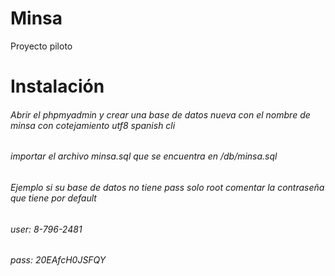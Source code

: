 # Minsa
Proyecto piloto


# Instalación
 ###### Abrir el phpmyadmin y crear una base de datos nueva con el nombre de minsa con cotejamiento utf8 spanish cli
 ###### importar el archivo minsa.sql que se encuentra en /db/minsa.sql
 ###### Ejemplo si su base de datos no tiene pass solo root comentar la contraseña que tiene por default

 ###### user: 8-796-2481

 ###### pass: 20EAfcH0JSFQY